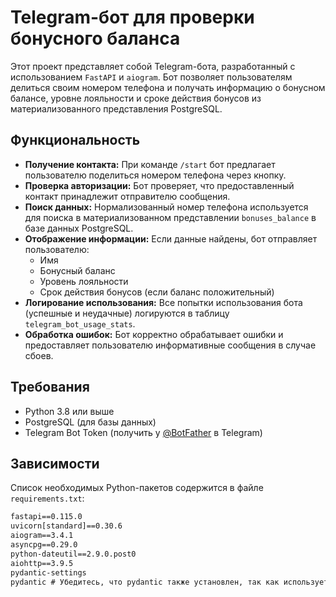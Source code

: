 # Telegram-бот для проверки бонусного баланса

Этот проект представляет собой Telegram-бота, разработанный с использованием `FastAPI` и `aiogram`. Бот позволяет пользователям делиться своим номером телефона и получать информацию о бонусном балансе, уровне лояльности и сроке действия бонусов из материализованного представления PostgreSQL.

## Функциональность

*   **Получение контакта:** При команде `/start` бот предлагает пользователю поделиться номером телефона через кнопку.
*   **Проверка авторизации:** Бот проверяет, что предоставленный контакт принадлежит отправителю сообщения.
*   **Поиск данных:** Нормализованный номер телефона используется для поиска в материализованном представлении `bonuses_balance` в базе данных PostgreSQL.
*   **Отображение информации:** Если данные найдены, бот отправляет пользователю:
    *   Имя
    *   Бонусный баланс
    *   Уровень лояльности
    *   Срок действия бонусов (если баланс положительный)
*   **Логирование использования:** Все попытки использования бота (успешные и неудачные) логируются в таблицу `telegram_bot_usage_stats`.
*   **Обработка ошибок:** Бот корректно обрабатывает ошибки и предоставляет пользователю информативные сообщения в случае сбоев.

## Требования

*   Python 3.8 или выше
*   PostgreSQL (для базы данных)
*   Telegram Bot Token (получить у [@BotFather](https://t.me/BotFather) в Telegram)

## Зависимости

Список необходимых Python-пакетов содержится в файле `requirements.txt`:

```txt
fastapi==0.115.0
uvicorn[standard]==0.30.6
aiogram==3.4.1
asyncpg==0.29.0
python-dateutil==2.9.0.post0
aiohttp==3.9.5
pydantic-settings
pydantic # Убедитесь, что pydantic также установлен, так как используется в коде
